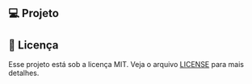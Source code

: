 
## 💻 Projeto


## 📝 Licença

Esse projeto está sob a licença MIT. Veja o arquivo [LICENSE](LICENSE) para mais detalhes.

